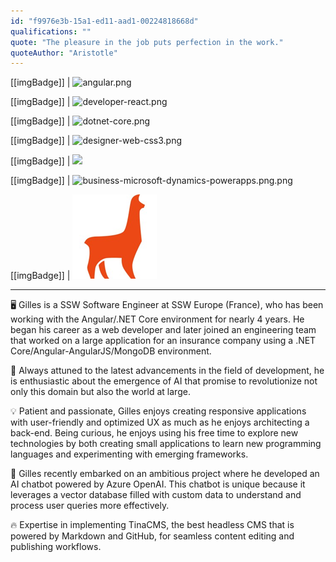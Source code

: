 ```yaml
---
id: "f9976e3b-15a1-ed11-aad1-00224818668d"
qualifications: ""
quote: "The pleasure in the job puts perfection in the work."
quoteAuthor: "Aristotle"
---
```


[[imgBadge]]
| ![angular.png](../badges/Developer-angular.png)

[[imgBadge]]
| ![developer-react.png](../badges/Developer-react.png)

[[imgBadge]]
| ![dotnet-core.png](../badges/Developer-dotnet-core.png)

[[imgBadge]]
| ![designer-web-css3.png](../badges/Designer-web-css3.png)

[[imgBadge]]
| ![](../badges/Developer-OpenAI.png)

[[imgBadge]]
| ![business-microsoft-dynamics-powerapps.png.png](../badges/Business-microsoft-dynamics-powerapps.png)

[[imgBadge]]
| ![developer-tinacms.png](../badges/Developer-TinaCMS.png)

---

🖥️ Gilles is a SSW Software Engineer at SSW Europe (France), who has been working with the Angular/.NET Core environment for nearly 4 years. He began his career as a web developer and later joined an engineering team that worked on a large application for an insurance company using a .NET Core/Angular-AngularJS/MongoDB environment.  
  
🚀 Always attuned to the latest advancements in the field of development, he is enthusiastic about the emergence of AI that promise to revolutionize not only this domain but also the world at large.
  
💡 Patient and passionate, Gilles enjoys creating responsive applications with user-friendly and optimized UX as much as he enjoys architecting a back-end. Being curious, he enjoys using his free time to explore new technologies by both creating small applications to learn new programming languages and experimenting with emerging frameworks.

🤖 Gilles recently embarked on an ambitious project where he developed an AI chatbot powered by Azure OpenAI. This chatbot is unique because it leverages a vector database filled with custom data to understand and process user queries more effectively.

🔥 Expertise in implementing TinaCMS, the best headless CMS that is powered by Markdown and GitHub, for seamless content editing and publishing workflows.
